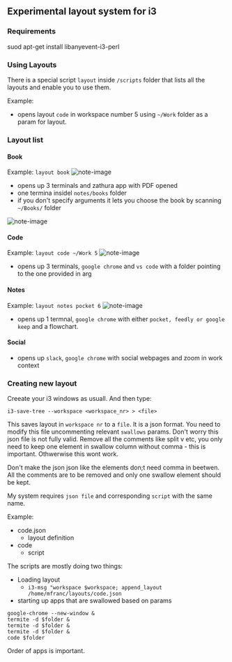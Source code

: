 ## Experimental layout system for i3

### Requirements
suod apt-get install libanyevent-i3-perl

### Using Layouts
There is a special script `layout` inside `/scripts` folder that lists all the layouts and enable you to use them.

Example:  
- opens layout `code` in workspace number 5 using `~/Work` folder as a param for layout.

### Layout list

#### Book
Example: `layout book`
![note-image](.images/note-1552772090.png)

- opens up 3 terminals and zathura app with PDF opened
- one termina insidel `notes/books` folder
- if you don't specify arguments it lets you choose the book by scanning `~/Books/` folder

![note-image](.images/note-1552772194.png)


#### Code
Example: `layout code ~/Work 5`
![note-image](.images/note-1552772301.png)
- opens up 3 terminals, `google chrome` and `vs code` with a folder pointing to the one provided in arg

#### Notes
Example: `layout notes pocket 6`
![note-image](.images/note-1552773009.png)
- opens up 1 termnal, `google chrome` with either `pocket, feedly or google keep` and a flowchart.

#### Social
- opens up `slack`, `google chrome` with social webpages and zoom in work context

### Creating new layout

Creeate your i3 windows as usuall. And then type:

```
i3-save-tree --workspace <workspace_nr> > <file>
```

This saves layout in `workspace nr` to a `file`. It is a json format. You need to modify this file uncommenting relevant `swallows` params. Don't worry this json file is not fully valid.
Remove all the comments like split v etc, you only need to keep one element in swallow column without comma - this is important. Othwerwise this wont work.

Don't make the json json like the elements don;t need comma in beetwen.
All the comments are to be removed and only one swallow element should be kept.

My system requires `json file` and corresponding `script` with the same name.

Example:
- code.json
    - layout definition
- code
    - script

The scripts are mostly doing two things:
- Loading layout
    - `i3-msg "workspace $workspace; append_layout /home/mfranc/layouts/code.json`
- starting up apps that are swallowed based on params

```
google-chrome --new-window &
termite -d $folder &
termite -d $folder &
termite -d $folder &
code $folder
```

Order of apps is important.

